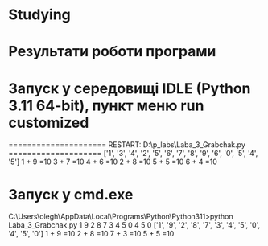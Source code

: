 # Studying

# Результати роботи програми
# Запуск у середовищі IDLE (Python 3.11 64-bit), пункт меню run customized
===================== RESTART: D:\p_labs\Laba_3_Grabchak.py ====================
['1', '3', '4', '2', '5', '6', '7', '8', '9', '6', '0', '5', '4', '5']
1 + 9 =10
3 + 7 =10
4 + 6 =10
2 + 8 =10
5 + 5 =10
6 + 4 =10


# Запуск у cmd.exe
C:\Users\olegh\AppData\Local\Programs\Python\Python311>python Laba_3_Grabchak.py 1 9 2 8 7 3 4 5 0 4 5 0
['1', '9', '2', '8', '7', '3', '4', '5', '0', '4', '5', '0']
1 + 9 =10
2 + 8 =10
7 + 3 =10
5 + 5 =10
